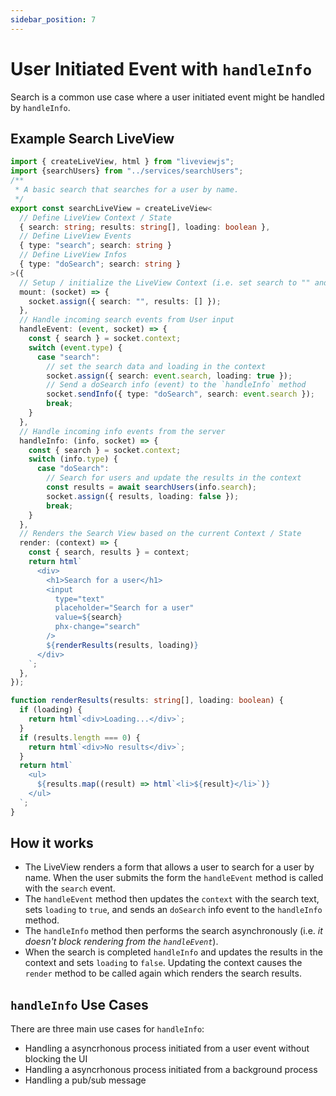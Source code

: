 ```yaml
---
sidebar_position: 7
---
```


# User Initiated Event with `handleInfo`

Search is a common use case where a user initiated event might be handled by `handleInfo`.  

## Example Search LiveView

```ts title="searchLiveView.ts"
import { createLiveView, html } from "liveviewjs";
import {searchUsers} from "../services/searchUsers";
/**
 * A basic search that searches for a user by name.
 */
export const searchLiveView = createLiveView<
  // Define LiveView Context / State
  { search: string; results: string[], loading: boolean },  
  // Define LiveView Events
  { type: "search"; search: string } 
  // Define LiveView Infos
  { type: "doSearch"; search: string } 
>({
  // Setup / initialize the LiveView Context (i.e. set search to "" and results to [])
  mount: (socket) => {
    socket.assign({ search: "", results: [] });
  },
  // Handle incoming search events from User input
  handleEvent: (event, socket) => {
    const { search } = socket.context;
    switch (event.type) {
      case "search":
        // set the search data and loading in the context
        socket.assign({ search: event.search, loading: true });
        // Send a doSearch info (event) to the `handleInfo` method
        socket.sendInfo({ type: "doSearch", search: event.search });
        break;
    }
  },
  // Handle incoming info events from the server
  handleInfo: (info, socket) => {
    const { search } = socket.context;
    switch (info.type) {
      case "doSearch":
        // Search for users and update the results in the context
        const results = await searchUsers(info.search);
        socket.assign({ results, loading: false });
        break;
    }
  },
  // Renders the Search View based on the current Context / State
  render: (context) => {
    const { search, results } = context;
    return html`
      <div>
        <h1>Search for a user</h1>
        <input
          type="text"
          placeholder="Search for a user"
          value=${search}
          phx-change="search"
        />
        ${renderResults(results, loading)}              
      </div>
    `;
  },
});

function renderResults(results: string[], loading: boolean) {
  if (loading) {
    return html`<div>Loading...</div>`;
  }
  if (results.length === 0) {
    return html`<div>No results</div>`;
  }
  return html`
    <ul>
      ${results.map((result) => html`<li>${result}</li>`)}
    </ul>
  `;
}
```

## How it works
 * The LiveView renders a form that allows a user to search for a user by name.  When the user submits the form the `handleEvent` method is called with the `search` event.  
 * The `handleEvent` method then updates the `context` with the search text, sets `loading` to `true`, and sends an `doSearch` info event to the `handleInfo` method.
 * The `handleInfo` method then performs the search asynchronously (i.e. *it doesn't block rendering from the `handleEvent`*).  
* When the search is completed `handleInfo` and updates the results in the context and sets `loading` to `false`.  Updating the context causes the `render` method to be called again which renders the search results.

## `handleInfo` Use Cases
There are three main use cases for `handleInfo`:
 * Handling a asyncrhonous process initiated from a user event without blocking the UI
 * Handling a asyncrhonous process initiated from a background process
 * Handling a pub/sub message 


